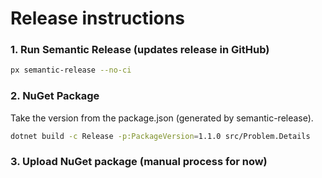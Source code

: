 # Release instructions
### 1. Run Semantic Release (updates release in GitHub)
```bash
px semantic-release --no-ci
```
### 2. NuGet Package
Take the version from the package.json (generated by semantic-release).
```bash
dotnet build -c Release -p:PackageVersion=1.1.0 src/Problem.Details
```
### 3. Upload NuGet package (manual process for now)